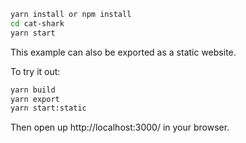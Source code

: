 
```bash
yarn install or npm install
cd cat-shark
yarn start
```
<!-- END install generated instructions please keep comment here to allow auto update -->

This example can also be exported as a static website.

To try it out:

```bash
yarn build
yarn export
yarn start:static
```

Then open up http://localhost:3000/ in your browser.


